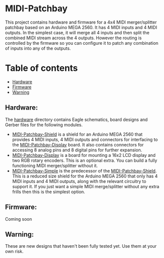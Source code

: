 # MIDI-Patchbay
This project contains hardware and firmware for a 4x4 MIDI
merger/splitter patchbay based on an Arduino MEGA 2560.
It has 4 MIDI inputs and 4 MIDI outputs.  In the
simplest case, it will merge all 4 inputs and then split the combined
MIDI stream across the 4 outputs.  However the routing is controlled by
the firmware so you can configure it to patch any combination of inputs
into any of the outputs.

# Table of contents
* [Hardware](#hardware)
* [Firmware](#firmware)
* [Warning](#warning)

## Hardware:

The [hardware](https://github.com/abw/MIDI-Patchbay/blob/master/hardware)
directory contains Eagle schematics, board designs and Gerber files for
the following modules.

* [MIDI-Patchbay-Shield](https://github.com/abw/MIDI-Patchbay/blob/master/hardware/MIDI-Patchbay-Shield)
is a shield for an Arduino MEGA 2560 that provides 4 MIDI inputs, 4 MIDI
outputs and connectors for interfacing to the
[MIDI-Patchbay-Display](https://github.com/abw/MIDI-Patchbay/blob/master/hardware/MIDI-Patchbay-Display)
board.  It also contains connectors for accessing 8 analog pins and 8
digital pins for further expansion.
* [MIDI-Patchbay-Display](https://github.com/abw/MIDI-Patchbay/blob/master/hardware/MIDI-Patchbay-Display)
is a board for mounting a 16x2 LCD display and two RGB rotary encoders.
This is an optional extra.  You can build a fully functioning MIDI
merger/splitter without it.
* [MIDI-Patchbay-Simple](https://github.com/abw/MIDI-Patchbay/blob/master/hardware/MIDI-Patchbay-Simple)
is the predecessor of the [MIDI-Patchbay-Shield](https://github.com/abw/MIDI-Patchbay/blob/master/hardware/MIDI-Patchbay-Shield).
This is a reduced size shield for the Arduino MEGA 2560 that only has 4
MIDI inputs and 4 MIDI outputs, along with the relevant circuitry to
support it.  If you just want a simple MIDI merge/splitter without any
extra frills then this is the simplest option.

## Firmware:

Coming soon

## Warning:

These are new designs that haven't been fully tested yet.  Use them at
your own risk.
